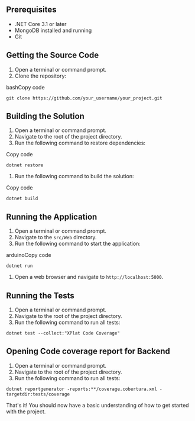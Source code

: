 Prerequisites
-------------

-   .NET Core 3.1 or later
-   MongoDB installed and running
-   Git

Getting the Source Code
-----------------------

1.  Open a terminal or command prompt.
2.  Clone the repository:

bashCopy code

`git clone https://github.com/your_username/your_project.git`

Building the Solution
---------------------

1.  Open a terminal or command prompt.
2.  Navigate to the root of the project directory.
3.  Run the following command to restore dependencies:

Copy code

`dotnet restore`

1.  Run the following command to build the solution:

Copy code

`dotnet build`

Running the Application
-----------------------

1.  Open a terminal or command prompt.
2.  Navigate to the `src/Web` directory.
3.  Run the following command to start the application:

arduinoCopy code

`dotnet run`

1.  Open a web browser and navigate to `http://localhost:5000`.

Running the Tests
-----------------

1.  Open a terminal or command prompt.
2.  Navigate to the root of the project directory.
3.  Run the following command to run all tests:

`dotnet test --collect:"XPlat Code Coverage"`

Opening Code coverage report for Backend
-----------------

1.  Open a terminal or command prompt.
2.  Navigate to the root of the project directory.
3.  Run the following command to run all tests:

`dotnet reportgenerator -reports:**/coverage.cobertura.xml -targetdir:tests/coverage`

That's it! You should now have a basic understanding of how to get started with the project.